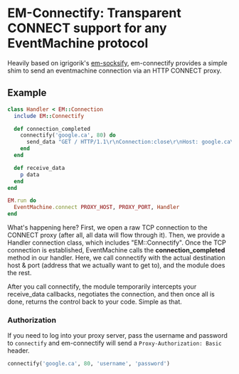 # EM-Connectify: Transparent CONNECT support for any EventMachine protocol

Heavily based on igrigorik's [em-socksify](https://github.com/igrigorik/em-socksify), em-connectify provides a simple shim to send an eventmachine connection via an HTTP CONNECT proxy.

## Example
```ruby
class Handler < EM::Connection
  include EM::Connectify

  def connection_completed
    connectify('google.ca', 80) do
      send_data "GET / HTTP/1.1\r\nConnection:close\r\nHost: google.ca\r\n\r\n"
    end
  end

  def receive_data
    p data
  end
end

EM.run do
  EventMachine.connect PROXY_HOST, PROXY_PORT, Handler
end
```

What's happening here? First, we open a raw TCP connection to the CONNECT proxy (after all, all data will flow through it). Then, we provide a Handler connection class, which includes "EM::Connectify". Once the TCP connection is established, EventMachine calls the **connection_completed** method in our handler. Here, we call connectify with the actual destination host & port (address that we actually want to get to), and the module does the rest.

After you call connectify, the module temporarily intercepts your receive_data callbacks, negotiates the connection, and then once all is done, returns the control back to your code. Simple as that.

### Authorization

If you need to log into your proxy server, pass the username and password to `connectify` and em-connectify will send a `Proxy-Authorization: Basic` header.

```ruby
connectify('google.ca', 80, 'username', 'password')
```
